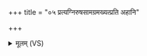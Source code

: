 +++
title = "०५ प्रत्यग्निरुषसामग्रमख्यत्प्रति अहानि"

+++
<details><summary>मूलम् (VS)</summary>

प्रत्य॒ग्निरु॒षसा॒मग्र॑मख्य॒त्प्रति॒ अहा॑नि प्रथ॒मो जा॒तवे॑दाः।  
प्रति॒ सूर्य॑स्य पुरु॒धा च॑ र॒श्मीन्प्रति॒ द्यावा॑पृथि॒वी आ त॑तान ॥
</details>